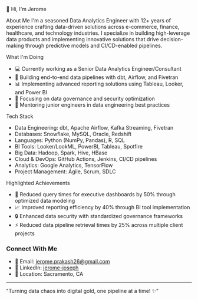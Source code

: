 👋 Hi, I'm Jerome

About Me
I'm a seasoned Data Analytics Engineer with 12+ years of experience crafting data-driven solutions across e-commerce, finance, healthcare, and technology industries. I specialize in building high-leverage data products and implementing innovative solutions that drive decision-making through predictive models and CI/CD-enabled pipelines.

What I'm Doing
- 💻 Currently working as a Senior Data Analytics Engineer/Consultant
- 🔄 Building end-to-end data pipelines with dbt, Airflow, and Fivetran
- 📊 Implementing advanced reporting solutions using Tableau, Looker, and Power BI
- 🎯 Focusing on data governance and security optimization
- 👥 Mentoring junior engineers in data engineering best practices

Tech Stack
- Data Engineering: dbt, Apache Airflow, Kafka Streaming, Fivetran
- Databases: Snowflake, MySQL, Oracle, Redshift
- Languages: Python (NumPy, Pandas), R, SQL
- BI Tools: Looker/LookML, PowerBI, Tableau, Spotfire
- Big Data: Hadoop, Spark, Hive, HBase
- Cloud & DevOps: GitHub Actions, Jenkins, CI/CD pipelines
- Analytics: Google Analytics, TensorFlow
- Project Management: Agile, Scrum, SDLC

Highlighted Achievements
- 🚀 Reduced query times for executive dashboards by 50% through optimized data modeling
- 📈 Improved reporting efficiency by 40% through BI tool implementation
- 🔒 Enhanced data security with standardized governance frameworks
- ⚡ Reduced data pipeline retrieval times by 25% across multiple client projects

### Connect With Me
- 📧 Email: jerome.prakash26@gmail.com
- 💼 LinkedIn: [jerome-joseph](https://linkedin.com/in/jerome-joseph)
- 📍 Location: Sacramento, CA

---
"Turning data chaos into digital gold, one pipeline at a time! ✨"
